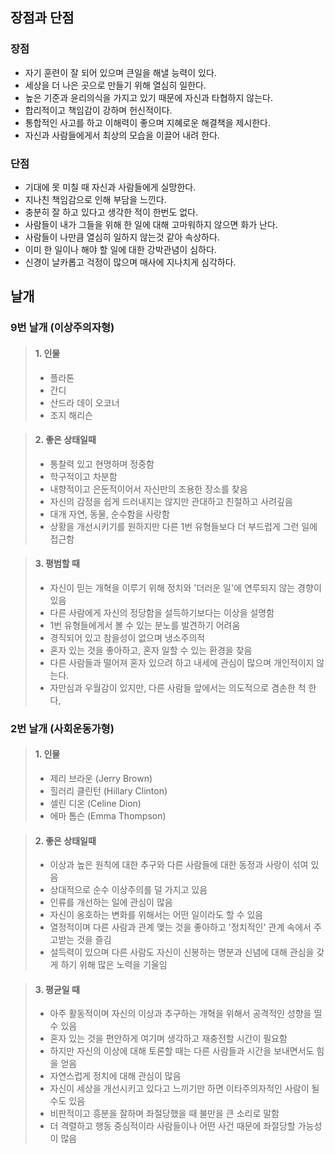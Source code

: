 ## 장점과 단점

### 장점

- 자기 훈련이 잘 되어 있으며 큰일을 해낼 능력이 있다.
- 세상을 더 나은 곳으로 만들기 위해 열심히 일한다.
- 높은 기준과 윤리의식을 가지고 있기 때문에 자신과 타협하지 않는다.
- 합리적이고 책임감이 강하며 헌신적이다. 
- 통합적인 사고를 하고 이해력이 좋으며 지혜로운 해결책을 제시한다.
- 자신과 사람들에게서 최상의 모습을 이끌어 내려 한다.



### 단점

- 기대에 못 미칠 때 자신과 사람들에게 실망한다.
- 지나친 책임감으로 인해 부담을 느낀다.
- 충분히 잘 하고 있다고 생각한 적이 한번도 없다.
- 사람들이 내가 그들을 위해 한 일에 대해 고마워하지 않으면 화가 난다.
- 사람들이 나만큼 열심히 일하지 않는것 같아 속상하다.
- 이미 한 일이나 해야 할 일에 대한 강박관념이 심하다.
- 신경이 날카롭고 걱정이 많으며 매사에 지나치게 심각하다.

## 날개

### 9번 날개 (이상주의자형)

> #### 1. 인물
>
> - 플라톤
> - 간디
> - 산드라 데이 오코너
> - 조지 해리슨



> #### 2. 좋은 상태일때
>
> - 통찰력 있고 현명하며 정중함
> - 학구적이고 차분함
> - 내향적이고 은둔적이어서 자신만의 조용한 장소를 찾음
> - 자신의 감정을 쉽게 드러내지는 않지만 관대하고 친절하고 사려깊음
> - 대개 자연, 동물, 순수함을 사랑함
> - 상황을 개선시키기를 원하지만 다른 1번 유형들보다 더 부드럽게 그런 일에 접근함



> #### 3. 평범할 때
>
> - 자신이 믿는 개혁을 이루기 위해 정치와 '더러운 일'에 연루되지 않는 경향이 있음
> - 다른 사람에게 자신의 정당함을 설득하기보다는 이상을 설명함
> - 1번 유형들에게서 볼 수 있는 분노를 발견하기 어려움
> - 경직되어 있고 참을성이 없으며 냉소주의적
> - 혼자 있는 것을 좋아하고, 혼자 일할 수 있는 환경을 찾음
> - 다른 사람들과 떨어져 혼자 있으려 하고 내세에 관심이 많으며 개인적이지 않는다.
> - 자만심과 우월감이 있지만, 다른 사람들 앞에서는 의도적으로 겸손한 척 한다,


### 2번 날개 (사회운동가형)

> #### 1. 인물
>
> - 제리 브라운 (Jerry Brown)
> - 힐러리 클린턴 (Hillary Clinton)
> - 셀린 디온 (Celine Dion)
> - 에마 톰슨 (Emma Thompson)



> #### 2. 좋은 상태일때
>
> - 이상과 높은 원칙에 대한 추구와 다른 사람들에 대한 동정과 사랑이 섞여 있음
> - 상대적으로 순수 이상주의를 덜 가지고 있음
> - 인류를 개선하는 일에 관심이 많음
> - 자신이 옹호하는 변화를 위해서는 어떤 일이라도 할 수 있음
> - 열정적이며 다른 사람과 관계 맺는 것을 좋아하고 '정치적인' 관계 속에서 주고받는 것을 즐김
> - 설득력이 있으며 다른 사람도 자신이 신봉하는 명분과 신념에 대해 관심을 갖게 하기 위해 많은 노력을 기울임


> #### 3. 평균일 때
>
> - 아주 활동적이며 자신의 이상과 추구하는 개혁을 위해서 공격적인 성향을 띨 수 있음
> - 혼자 있는 것을 편안하게 여기며 생각하고 재충전할 시간이 필요함
> - 하지만 자신의 이상에 대해 토론할 때는 다른 사람들과 시간을 보내면서도 힘을 얻음
> - 자연스럽게 정치에 대해 관심이 많음
> - 자신이 세상을 개선시키고 있다고 느끼기만 하면 이타주의자적인 사람이 될 수도 있음
> - 비판적이고 흥분을 잘하며 좌절당했을 때 불만을 큰 소리로 말함
> - 더 격렬하고 행동 중심적이라 사람들이나 어떤 사건 때문에 좌절당할 가능성이 많음